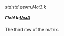 _[std](../../modules/std/std-module.md):[std.geom](../../modules/std/std-geom.md).[Mat3<T>](../../modules/std/std-geom-mat3.md).k_
##### Field k:[Vec3](../../modules/std/std-geom-vec3.md)<T>
The third row of the matrix.
